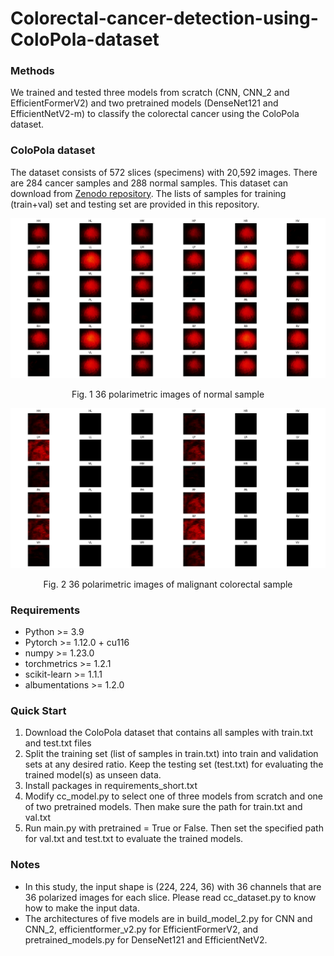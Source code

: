 # Colorectal-cancer-detection-using-ColoPola-dataset

### Methods
We trained and tested three models from scratch (CNN, CNN_2 and EfficientFormerV2) and two pretrained models (DenseNet121 and EfficientNetV2-m) to classify the colorectal cancer using the ColoPola dataset.

### ColoPola dataset
The dataset consists of 572 slices (specimens) with 20,592 images. There are 284 cancer samples and 288 normal samples.
This dataset can download from [Zenodo repository](https://doi.org/10.5281/zenodo.10068018). The lists of samples for training (train+val) set and testing set are provided in this repository.

![normal](https://github.com/haile493/Colorectal-cancer-detection-using-ColoPola-dataset/blob/main/images/normal.png)
<p align="center">Fig. 1 36 polarimetric images of normal sample</p>

![cancer](https://github.com/haile493/Colorectal-cancer-detection-using-ColoPola-dataset/blob/main/images/cancer.png)
<p align="center">Fig. 2 36 polarimetric images of malignant colorectal sample</p>

### Requirements
- Python >= 3.9
- Pytorch >= 1.12.0 + cu116
- numpy >= 1.23.0
- torchmetrics >= 1.2.1
- scikit-learn >= 1.1.1
- albumentations >= 1.2.0

### Quick Start
1. Download the ColoPola dataset that contains all samples with train.txt and test.txt files
2. Split the training set (list of samples in train.txt) into train and validation sets at any desired ratio. Keep the testing set (test.txt) for evaluating the trained model(s) as unseen data.
3. Install packages in requirements_short.txt
4. Modify cc_model.py to select one of three models from scratch and one of two pretrained models. Then make sure the path for train.txt and val.txt
5. Run main.py with pretrained = True or False. Then set the specified path for val.txt and test.txt to evaluate the trained models.

### Notes
- In this study, the input shape is (224, 224, 36) with 36 channels that are 36 polarized images for each slice. Please read cc_dataset.py to know how to make the input data.
- The architectures of five models are in build_model_2.py for CNN and CNN_2, efficientformer_v2.py for EfficientFormerV2, and pretrained_models.py for DenseNet121 and EfficientNetV2.


